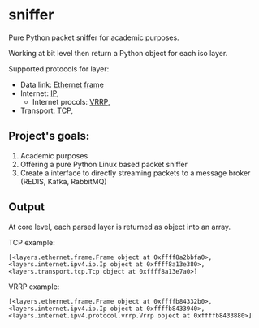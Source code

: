 # sniffer

Pure Python packet sniffer for academic purposes.

Working at bit level then return a Python object for each iso layer.

Supported protocols for layer:
- Data link: [Ethernet frame](src/layers/ethernet.frame.py)
- Internet: [IP](src/layers/internet/ipv4/ip.py),
    - Internet procols: [VRRP](src/layers/internet/ipv4/protocol/vrrp.py),
- Transport: [TCP](src/layers/transport/tcp.py),

## Project's goals:
1) Academic purposes
2) Offering a pure Python Linux based packet sniffer
3) Create a interface to directly streaming packets to a message broker (REDIS, Kafka, RabbitMQ) 

## Output
At core level, each parsed layer is returned as object into an array.

TCP example:
```
[<layers.ethernet.frame.Frame object at 0xffff8a2bbfa0>, <layers.internet.ipv4.ip.Ip object at 0xffff8a13e380>, <layers.transport.tcp.Tcp object at 0xffff8a13e7a0>]
```

VRRP example:
```
[<layers.ethernet.frame.Frame object at 0xffffb84332b0>, <layers.internet.ipv4.ip.Ip object at 0xffffb8433940>, <layers.internet.ipv4.protocol.vrrp.Vrrp object at 0xffffb8433880>]
``` 
